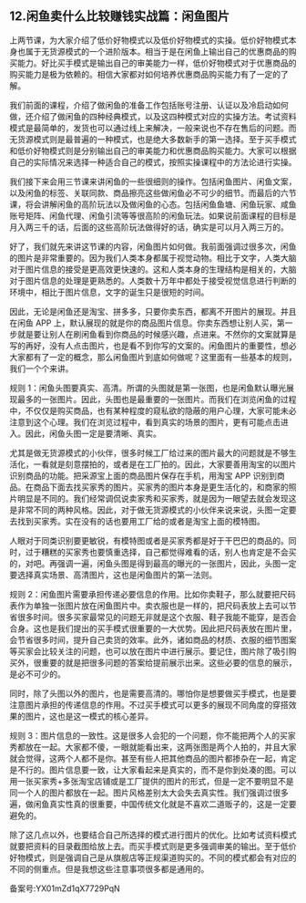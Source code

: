 ## 12.闲鱼卖什么比较赚钱实战篇：闲鱼图片
上两节课，为大家介绍了低价好物模式以及低价好物模式的实操。低价好物模式本身也属于无货源模式的一个进阶版本。相当于是在闲鱼上输出自己的优惠商品的购买能力。好比买手模式是输出自己的审美能力一样，低价好物模式对于优惠商品的购买能力是极为依赖的。相信大家都对如何培养优惠商品购买能力有了一定的了解。


我们前面的课程，介绍了做闲鱼的准备工作包括账号注册、认证以及冷启动如何做，还介绍了做闲鱼的四种经典模式，以及这四种模式对应的实操方法。考试资料模式是最简单的，发货也可以通过线上来解决，一般来说也不存在售后的问题。而无货源模式则是最普遍的一种模式，也是绝大多数新手的第一选择。至于买手模式和低价好物模式则是分别输出自己的审美能力和优惠商品购买能力。大家可以根据自己的实际情况来选择一种适合自己的模式，按照实操课程中的方法论进行实操。


我们接下来会用三节课来讲闲鱼的一些很细则的操作。包括闲鱼图片、闲鱼文案，以及闲鱼的标签、关联同款、商品擦亮这些做闲鱼必不可少的细节。而最后的六节课，将会讲解闲鱼的高阶玩法以及做闲鱼的心态。包括闲鱼鱼塘、闲鱼玩家、咸鱼账号矩阵、闲鱼代理、闲鱼引流等等很高阶的闲鱼玩法。如果说前面课程的目标是月入两三千的话，后面的这些高阶玩法做得好的话，确实是可以月入两三万的。


好了，我们就先来讲这节课的内容，闲鱼图片如何做。我前面强调过很多次，闲鱼的图片是非常重要的。因为我们人类本身都属于视觉动物。相比于文字，人类大脑对于图片信息的接受是更高效更快速的。这和人类本身的生理结构是相关的，大脑对于图片信息的处理是更熟悉的。人类数十万年中都处于接受视觉信息进行判断的环境中，相比于图片信息，文字的诞生只是很短的时间。


因此，无论是闲鱼还是淘宝、拼多多，只要你卖东西，都离不开图片的展现。并且在闲鱼 APP 上，默认展现的就是你的商品图片信息。你卖东西想让别人买，第一步就是要让别人在刷闲鱼看到你商品的时候感兴趣，点进来。不然你的文案就算是写的再好，没有人点击图片，也是看不到你写的文案的。闲鱼图片的重要性，想必大家都有了一定的概念，那么闲鱼图片到底如何做呢？这里面有一些基本的规则，我们一个个来讲。


规则 1：闲鱼头图要真实、高清。所谓的头图就是第一张图，也是闲鱼默认曝光展现最多的一张图片。因此，头图也是最重要的一张图片。而我们在浏览闲鱼的过程中，不仅仅是购买商品，也有某种程度的窥私欲的隐蔽的用户心理，大家可能未必注意到这个心理。我们在浏览过程中，看到真实的场景的图片，更有可能点击进入。因此，闲鱼头图一定是要清晰、真实。


尤其是做无货源模式的小伙伴，很多时候工厂给过来的图片最大的问题就是不够生活化，一看就是刻意摆拍的，或者是在工厂拍的。因此，大家要善用淘宝的以图片识别商品的功能。把采源宝上面的商品图片保存在手机，用淘宝 APP 识别到商品。在商品下面去找买家秀的图片。买家秀的图片本身是更生活化的，和商家的照片明显是不同的。我们经常调侃说卖家秀和买家秀，就是因为一眼望去就会发现这是非常不同的两种风格。因此，对于做无货源模式的小伙伴来说来说，头图一定要去找到买家秀。实在没有的话也要用工厂给的或者是淘宝上面的模特图。


人眼对于同类识别要更敏锐，有模特图或者是买家秀都是好于干巴巴的商品的。同时，过于糟糕的买家秀也要慎重选择，自己都觉得难看的话，别人也肯定是不会买的，对吧。再强调一遍，闲鱼头图是得到最高的曝光的一张图片，因此，头图一定要选择真实场景、高清图片，这也是闲鱼图片的第一法则。


规则 2：闲鱼图片需要承担传递必要信息的作用。比如你卖鞋子，那么就要把尺码表作为单独一张图片放在闲鱼图片中。卖衣服也是一样的，把尺码表放上去可以节省很多时间。很多买家最常见的问题无非就是这个衣服、鞋子我能不能穿，是否会合身。这也是我们提出的买手模式很重要的一大优势。因此把尺码表放在图片里，会节省很多时间，提升自己卖货的效率。此外，诸如商品的材质、衣服的细节图案等买家会比较关注的问题，也可以放在图片中进行展示。要记住，图片除了吸引购买外，很重要的就是把很多问题的答案给提前展示出来。这些必要的信息的展示，是必不可少的。


同时，除了头图以外的图片，也是需要高清的。哪怕你是想要做买手模式，也是要注意图片承担的传递信息的作用。不过买手模式可以更多的展现不同角度的穿搭效果的图片，这也是这一模式的核心差异。


规则 3：图片信息的一致性。这是很多人会犯的一个问题，你不能把两个人的买家秀都放在一起。大家都不傻，一眼就能看出来，这两张图是两个人拍的，并且大家就会觉得，这两个人都不是你。甚至有些人把其他商品的图片都掺杂在一起，肯定是不行的。图片信息要一致，让大家看起来是真实的，而不是你到处凑的图。可以用一张买家秀+多张淘宝店铺或是工厂提供的图片的形式，但是一定不要明显不是同一个人的图片都放在一起。图片风格差别太大会失去真实性。我们强调过很多遍，做闲鱼真实性真的很重要，中国传统文化就是不喜欢二道贩子的，这是一定要避免的。 


除了这几点以外，也要结合自己所选择的模式进行图片的优化。比如考试资料模式就要把资料的目录截图给放上去。而买手模式则是更多强调审美的输出。至于低价好物模式，则是强调自己是从旗舰店等正规渠道购买的。不同的模式都会有对应的不同的侧重点。但是我想这些注意事项很多都是通用的。


备案号:YX01mZd1qX7729PqN

